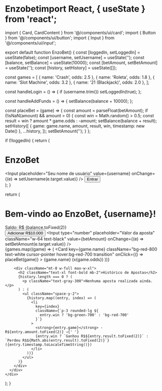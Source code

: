 # Enzobetimport React, { useState } from 'react';
import { Card, CardContent } from '@/components/ui/card';
import { Button } from '@/components/ui/button';
import { Input } from '@/components/ui/input';

export default function EnzoBet() {
  const [loggedIn, setLoggedIn] = useState(false);
  const [username, setUsername] = useState('');
  const [balance, setBalance] = useState(10000);
  const [betAmount, setBetAmount] = useState('');
  const [history, setHistory] = useState([]);

  const games = [
    { name: 'Crash', odds: 2.5 },
    { name: 'Roleta', odds: 1.8 },
    { name: 'Slot Machine', odds: 3.2 },
    { name: '21 (Blackjack)', odds: 2.0 },
  ];

  const handleLogin = () => {
    if (username.trim()) setLoggedIn(true);
  };

  const handleAddFunds = () => {
    setBalance(balance + 10000);
  };

  const placeBet = (game) => {
    const amount = parseFloat(betAmount);
    if (!isNaN(amount) && amount > 0) {
      const win = Math.random() > 0.5;
      const result = win ? amount * game.odds : -amount;
      setBalance(balance + result);
      setHistory([
        { game: game.name, amount, result, win, timestamp: new Date() },
        ...history,
      ]);
      setBetAmount('');
    }
  };

  if (!loggedIn) {
    return (
      <div className="min-h-screen flex items-center justify-center bg-red-900 text-white">
        <div className="p-8 bg-red-800 rounded-xl shadow-xl space-y-4 w-80">
          <h1 className="text-2xl font-bold text-center">EnzoBet</h1>
          <Input
            placeholder="Seu nome de usuário"
            value={username}
            onChange={(e) => setUsername(e.target.value)}
          />
          <Button
            className="w-full bg-red-600 hover:bg-red-700"
            onClick={handleLogin}
          >
            Entrar
          </Button>
        </div>
      </div>
    );
  }

  return (
    <div className="min-h-screen bg-red-950 text-white p-4">
      <h1 className="text-3xl font-bold text-center mb-6">
        Bem-vindo ao EnzoBet, {username}!
      </h1>
      <div className="flex flex-col items-center gap-4">
        <div className="text-lg">
          Saldo: <span className="font-bold">R$ {balance.toFixed(2)}</span>
        </div>
        <Button
          className="bg-red-600 hover:bg-red-700"
          onClick={handleAddFunds}
        >
          Adicionar R$10.000
        </Button>
        <Input
          type="number"
          placeholder="Valor da aposta"
          className="w-64 text-black"
          value={betAmount}
          onChange={(e) => setBetAmount(e.target.value)}
        />
        <div className="grid grid-cols-2 gap-4 mt-4">
          {games.map((game) => (
            <Card
              key={game.name}
              className="bg-red-800 text-white cursor-pointer hover:bg-red-700 transition"
              onClick={() => placeBet(game)}
            >
              <CardContent className="p-4 text-center font-semibold">
                {game.name} (x{game.odds})
              </CardContent>
            </Card>
          ))}
        </div>

        <div className="mt-8 w-full max-w-xl">
          <h2 className="text-xl font-bold mb-2">Histórico de Apostas</h2>
          {history.length === 0 ? (
            <p className="text-gray-300">Nenhuma aposta realizada ainda.</p>
          ) : (
            <ul className="space-y-2">
              {history.map((entry, index) => (
                <li
                  key={index}
                  className={`p-3 rounded-lg ${
                    entry.win ? 'bg-green-700' : 'bg-red-700'
                  }`}
                >
                  <strong>{entry.game}</strong> - R${entry.amount.toFixed(2)} →{' '}
                  {entry.win ? `Ganhou R$${entry.result.toFixed(2)}` : `Perdeu R$${Math.abs(entry.result).toFixed(2)}`} ({entry.timestamp.toLocaleTimeString()})
                </li>
              ))}
            </ul>
          )}
        </div>
      </div>
    </div>
  );
}
